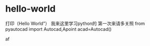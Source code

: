 # hello-world
打印（Hello World”）
我来这里学习python的
第一次来请多关照
from pyautocad import Autocad,Apoint
acad=Autocad()

af
